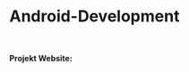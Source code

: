 # Android-Development
<br>
<p><b>Projekt Website:</b> <a href="http://emuzone-devteam.sytes.net/"/></a></p>

